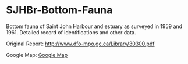 # SJHBr-Bottom-Fauna

Bottom fauna of Saint John Harbour and estuary as surveyed in 1959 and 1961. Detailed record of identifications and other data.

Original Report: http://www.dfo-mpo.gc.ca/Library/30300.pdf

Google Map: <a href="https://www.google.ca/maps/@45.2735447,-66.1538143,12z/data=!3m1!4b1!4m2!6m1!1szffcwx5lQc60.kKYablDNDFw0?hl=en">Google Map</a>
